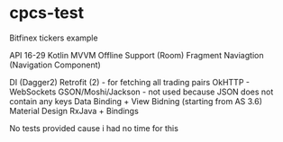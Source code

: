 # cpcs-test

Bitfinex tickers example

API 16-29
Kotlin
MVVM
Offline Support (Room)
Fragment Naviagtion (Navigation Component)

DI (Dagger2)
Retrofit (2) - for fetching all trading pairs
OkHTTP - WebSockets
GSON/Moshi/Jackson - not used because JSON does not contain any keys
Data Binding + View Bidning (starting from AS 3.6)
Material Design
RxJava + Bindings

No tests provided cause i had no time for this
